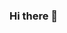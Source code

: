 ### Hi there 👋

<!--
**Punitsharma16/Punitsharma16** is a ✨ _special_ ✨ repository because its `README.md` (this file) appears on your GitHub profile.

Here are some ideas to get you started:

- 🔭 I’m currently working on to become a Web Developer.
- 🌱 I’m currently learning React Redux.
- 👯 I’m looking to collaborate on ...
- 🤔 I’m looking for help with ...
- 💬 Ask me about ...
- 📫 How to reach me:www.linkedin.com/in/punit-sharma-web-developer
- 😄 Pronouns: ...
- ⚡ Fun fact: ...
-->
